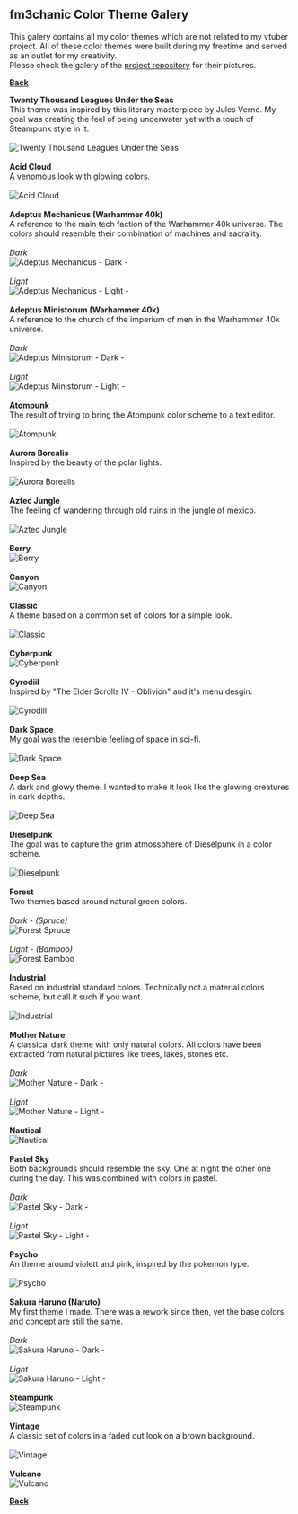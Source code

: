 ## fm3chanic Color Theme Galery

This galery contains all my color themes which are not related to my vtuber project. All of these color themes were built during my freetime and served as an outlet for my creativity.<br>
Please check the galery of the [project repository](https://github.com/fm3chanic/vtuber_project) for their pictures.


**[Back](https://github.com/fm3chanic/color_schemes)**


**Twenty Thousand Leagues Under the Seas**<br>
This theme was inspired by this literary masterpiece by Jules Verne. My goal was creating the feel of being underwater yet with a touch of Steampunk style in it.<br><br>
![Twenty Thousand Leagues Under the Seas](/assets/pictures/20k-leagues-under-seas.png)<br><br>
**Acid Cloud**<br>
A venomous look with glowing colors.<br><br>
![Acid Cloud](/assets/pictures/acid-cloud.png)<br><br>
**Adeptus Mechanicus (Warhammer 40k)**<br>
A reference to the main tech faction of the Warhammer 40k universe. The colors should resemble their combination of machines and sacrality.<br><br>
*Dark*<br>
![Adeptus Mechanicus - Dark -](/assets/pictures/adeptus-mechanicus-dark.png)<br><br>
*Light*<br>
![Adeptus Mechanicus - Light -](/assets/pictures/adeptus-mechanicus-light.png)<br><br>
**Adeptus Ministorum (Warhammer 40k)**<br>
A reference to the church of the imperium of men in the Warhammer 40k universe.<br><br>
*Dark*<br>
![Adeptus Ministorum - Dark -](/assets/pictures/adeptus-ministorum-dark.png)<br><br>
*Light*<br>
![Adeptus Ministorum - Light -](/assets/pictures/adeptus-ministorum-light.png)<br><br>
**Atompunk**<br>
The result of trying to bring the Atompunk color scheme to a text editor.<br><br>
![Atompunk](/assets/pictures/atompunk.png)<br><br>
**Aurora Borealis**<br>
Inspired by the beauty of the polar lights.<br><br>
![Aurora Borealis](/assets/pictures/aurora-borealis.png)<br><br>
**Aztec Jungle**<br>
The feeling of wandering through old ruins in the jungle of mexico.<br><br>
![Aztec Jungle](/assets/pictures/aztec-jungle.png)<br><br>
**Berry**<br>
![Berry](/assets/pictures/berry.png)<br><br>
**Canyon**<br>
![Canyon](/assets/pictures/canyon.png)<br><br>
**Classic**<br>
A theme based on a common set of colors for a simple look.<br><br>
![Classic](/assets/pictures/classic.png)<br><br>
**Cyberpunk**<br>
![Cyberpunk](/assets/pictures/cyberpunk.png)<br><br>
**Cyrodiil**<br>
Inspired by "The Elder Scrolls IV - Oblivion" and it's menu desgin.<br><br>
![Cyrodiil](/assets/pictures/cyrodiil.png)<br><br>
**Dark Space**<br>
My goal was the resemble feeling of space in sci-fi.<br><br>
![Dark Space](/assets/pictures/dark-space.png)<br><br>
**Deep Sea**<br>
A dark and glowy theme. I wanted to make it look like the glowing creatures in dark depths.<br><br>
![Deep Sea](/assets/pictures/deep-sea.png)<br><br>
**Dieselpunk**<br>
The goal was to capture the grim atmossphere of Dieselpunk in a color scheme.<br><br>
![Dieselpunk](/assets/pictures/dieselpunk.png)<br><br>
**Forest**<br>
Two themes based around natural green colors.<br><br>
*Dark - (Spruce)*<br>
![Forest Spruce](/assets/pictures/forest-spruce.png)<br><br>
*Light - (Bamboo)*<br>
![Forest Bamboo](/assets/pictures/forest-bamboo.png)<br><br>
**Industrial**<br>
Based on industrial standard colors. Technically not a material colors scheme, but call it such if you want.<br><br>
![Industrial](/assets/pictures/industrial.png)<br><br>
**Mother Nature**<br>
A classical dark theme with only natural colors. All colors have been extracted from natural pictures like trees, lakes, stones etc.<br><br>
*Dark*<br>
![Mother Nature - Dark -](/assets/pictures/mother-nature-dark.png)<br><br>
*Light*<br>
![Mother Nature - Light -](/assets/pictures/mother-nature-light.png)<br><br>
**Nautical**<br>
![Nautical](/assets/pictures/nautical.png)<br><br>
**Pastel Sky**<br>
Both backgrounds should resemble the sky. One at night the other one during the day. This was combined with colors in pastel.<br><br>
*Dark*<br>
![Pastel Sky - Dark -](/assets/pictures/pastel-sky-dark.png)<br><br>
*Light*<br>
![Pastel Sky - Light -](/assets/pictures/pastel-sky-light.png)<br><br>
**Psycho**<br>
An theme around violett and pink, inspired by the pokemon type.<br><br>
![Psycho](/assets/pictures/psycho.png)<br><br>
**Sakura Haruno (Naruto)**<br>
My first theme I made. There was a rework since then, yet the base colors and concept are still the same.<br><br>
*Dark*<br>
![Sakura Haruno - Dark -](/assets/pictures/sakura-haruno-dark.png)<br><br>
*Light*<br>
![Sakura Haruno - Light -](/assets/pictures/sakura-haruno-light.png)<br><br>
**Steampunk**<br>
![Steampunk](/assets/pictures/steampunk.png)<br><br>
**Vintage**<br>
A classic set of colors in a faded out look on a brown background.<br><br>
![Vintage](/assets/pictures/vintage.png)<br><br>
**Vulcano**<br>
![Vulcano](/assets/pictures/vulcano.png)


**[Back](https://github.com/fm3chanic/color_schemes)**